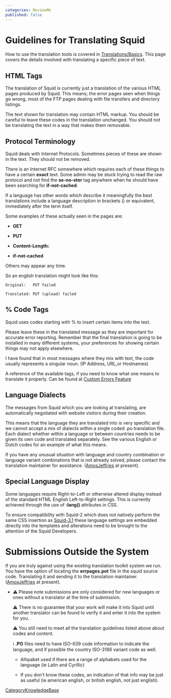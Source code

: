 ```yaml
---
categories: ReviewMe
published: false
---
```

# Guidelines for Translating Squid

How to use the translation tools is covered in
[Translations/Basics](/Translations/Basics).
This page covers the details involved with translating a specific piece
of text.

## HTML Tags

The translation of Squid is currently just a translation of the various
HTML pages produced by Squid. This means; the error pages seen when
things go wrong, most of the FTP pages dealing with file transfers and
directory listings.

The text shown for translation may contain HTML markup. You should be
careful to leave these codes in the translation unchanged. You should
not be translating the text in a way that makes them removable.

## Protocol Terminology

Squid deals with Internet Protocols. Sometimes pieces of these are shown
in the text. They should not be removed.

There is an Internet RFC somewhere which requires each of these things
to have a certain **exact** text. Some admin may be stuck trying to read
the raw protocol and not find the **se-no-stor** tag anywhere when he
should have been searching for **if-not-cached**.

If a language has other words which describe it meaningfully the best
translations include a language description in brackets () or
equivalent, immediately after the term itself.

Some examples of these actually seen in the pages are:

  - **GET**

  - **PUT**

  - **Content-Length:**

  - **if-not-cached**

Others may appear any time.

So an english translation might look like this:

    Original:   PUT failed
    
    Translated: PUT (upload) failed

## % Code Tags

Squid uses codes starting with % to insert certain items into the text.

Please leave these in the translated message as they are important for
accurate error reporting. Remember that the final translation is going
to be installed in many different systems, your preferences for showing
certain things may not apply elsewhere.

I have found that in most messages where they mix with text, the code
usually represents a singular noun. (IP Address, URL,or Hostnames)

A reference of the available tags, if you need to know what one means to
translate it properly. Can be found at [Custom Errors
Feature](http://wiki.squid-cache.org/Features/CustomErrors)

## Language Dialects

The messages from Squid which you are looking at translating, are
automatically negotiated with website visitors during their creation.

This means that the language they are translated into is very specific
and we cannot accept a mix of dialects within a single coded .po
translation file. Each dialect whether within a language or between
countries needs to be given its own code and translated separately. See
the various English or Dutch codes for an example of what this means.

If you have any unusual situation with language and country combination
or language variant combinations that is not already solved, please
contact the translation maintainer for assistance.
([AmosJeffries](/AmosJeffries)
at present).

## Special Language Display

Some languages require Right-to-Left or otherwise altered display
instead of the standard HTML English Left-to-Right settings. This is
currently achieved through the use of **:lang()** attributes in CSS.

To ensure compatibility with Squid-2 which does not natively perform the
same CSS insertion as
[Squid-3.1](/Releases/Squid-3.1)
these language settings are embedded directly into the templates and
alterations need to be brought to the attention of the Squid Developers.

# Submissions Outside the System

If you are truly against using the existing translation toolkit system
we run. You have the option of locating the **errpages.pot** file in the
squid source code. Translating it and sending it to the translation
maintainer.
([AmosJeffries](/AmosJeffries)
at present).

  - :warning:
    Please note submissions are only considered for new languages or
    ones without a translator at the time of submission.
    
    :warning:
    There is no guarantee that your work will make it into Squid until
    another translator can be found to verify it and enter it into the
    system for you.
    
    :warning:
    You still need to meet all the translation guidelines listed above
    about codes and content.
    
    :information_source:
    **.PO** files need to have ISO-639 code information to indicate the
    language, and if possible the country ISO-3166 variant code as well.
    
      - Alhpabet used if there are a range of alphabets used for the
        language (ie Latin and Cyrillic)
    
      - If you don't know these codes, an indication of that info may be
        just as useful (ie american english, or british english, not
        just english).

[CategoryKnowledgeBase](/CategoryKnowledgeBase)
